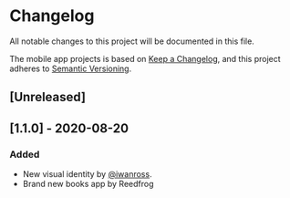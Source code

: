 # Changelog
All notable changes to this project will be documented in this file.

The mobile app projects is based on [Keep a Changelog](https://reedfrog.com),
and this project adheres to [Semantic Versioning](https://semver.org/spec/v2.0.0.html).

## [Unreleased]

## [1.1.0] - 2020-08-20
### Added
- New visual identity by [@iwanross](https://github.com/nawissor).
- Brand new books app by Reedfrog

